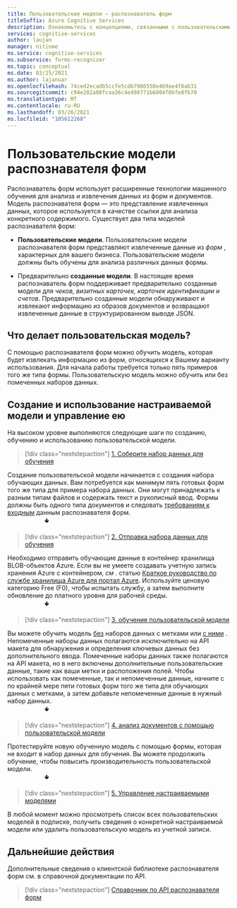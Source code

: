 ```yaml
---
title: Пользовательские модели — распознаватель форм
titleSuffix: Azure Cognitive Services
description: Ознакомьтесь с концепциями, связанными с пользовательскими моделями API распознавателя — использование и ограничения.
services: cognitive-services
author: laujan
manager: nitinme
ms.service: cognitive-services
ms.subservice: forms-recognizer
ms.topic: conceptual
ms.date: 03/25/2021
ms.author: lajanuar
ms.openlocfilehash: 74ced2ecadb5ccfe5cdb7966550e469ae4f8ab31
ms.sourcegitcommit: c94e282a08fcaa36c4e498771b6004f0bfe8fb70
ms.translationtype: MT
ms.contentlocale: ru-RU
ms.lasthandoff: 03/26/2021
ms.locfileid: "105612268"
---
```

# <a name="form-recognizer-custom-models"></a>Пользовательские модели распознавателя форм

Распознаватель форм использует расширенные технологии машинного обучения для анализа и извлечения данных из форм и документов. Модель распознавателя форм — это представление извлеченных данных, которое используется в качестве ссылки для анализа конкретного содержимого. Существует два типа моделей распознавателя форм:

* **Пользовательские модели**. Пользовательские модели распознавателя форм представляют извлеченные данные из _форм_ , характерных для вашего бизнеса. Пользовательские модели должны быть обучены для анализа различных данных формы.

* Предварительно **созданные модели**. В настоящее время распознаватель форм поддерживает предварительно созданные модели для _чеков, визитных карточек, карточек идентификации_ и _счетов_. Предварительно созданные модели обнаруживают и извлекают информацию из образов документов и возвращают извлеченные данные в структурированном выводе JSON.

## <a name="what-does-a-custom-model-do"></a>Что делает пользовательская модель?

С помощью распознавателя форм можно обучить модель, которая будет извлекать информацию из форм, относящихся к Вашему варианту использования. Для начала работы требуется только пять примеров того же типа формы. Пользовательскую модель можно обучить или без помеченных наборов данных.

## <a name="create-use-and-manage-your-custom-model"></a>Создание и использование настраиваемой модели и управление ею

На высоком уровне выполняются следующие шаги по созданию, обучению и использованию пользовательской модели.

> [!div class="nextstepaction"]
> [1. Соберите набор данных для обучения](build-training-data-set.md#custom-model-input-requirements)

Создание пользовательской модели начинается с создания набора обучающих данных. Вам потребуется как минимум пять готовых форм того же типа для примера набора данных. Они могут принадлежать к разным типам файлов и содержать текст и рукописный ввод. Формы должны быть одного типа документов и следовать [требованиям к входным](build-training-data-set.md#custom-model-input-requirements) данным распознавателя форм.  
&emsp;&emsp;&emsp;&emsp;&emsp;&emsp;&#129155;

> [!div class="nextstepaction"]
> [2. Отправка набора данных для обучения](build-training-data-set.md#upload-your-training-data)

Необходимо отправить обучающие данные в контейнер хранилища BLOB-объектов Azure. Если вы не умеете создавать учетную запись хранения Azure с контейнером, *см* . статью [Краткое руководство по службе хранилища Azure для портал Azure](../../storage/blobs/storage-quickstart-blobs-portal.md). Используйте ценовую категорию Free (F0), чтобы испытать службу, а затем выполните обновление до платного уровня для рабочей среды.  
&emsp;&emsp;&emsp;&emsp;&emsp;&emsp;&#129155;
> [!div class="nextstepaction"]
> [3. обучение пользовательской модели](quickstarts/client-library.md#train-a-custom-model)

Вы можете обучить модель [без](quickstarts/client-library.md#train-a-model-without-labels) наборов данных с метками или [с ними](quickstarts/client-library.md#train-a-model-with-labels) . Непомеченные наборы данных полагаются исключительно на API макета для обнаружения и определения ключевых данных без дополнительного ввода. Помеченные наборы данных также полагаются на API макета, но в него включены дополнительные пользовательские данные, такие как ваши метки и расположения полей. Чтобы использовать как помеченные, так и непомеченные данные, начните с по крайней мере пяти готовых форм того же типа для обучающих данных с метками, а затем добавьте непомеченные данные в нужный набор данных.  
&emsp;&emsp;&emsp;&emsp;&emsp;&emsp;&#129155;  

>[!div class="nextstepaction"]
> [4. анализ документов с помощью пользовательской модели](quickstarts/client-library.md#analyze-forms-with-a-custom-model)

Протестируйте новую обученную модель с помощью формы, которая не входит в набор данных для обучения. Вы можете продолжить обучение, чтобы повысить производительность пользовательской модели.  
&emsp;&emsp;&emsp;&emsp;&emsp;&emsp;&#129155;

> [!div class="nextstepaction"]
> [5. Управление настраиваемыми моделями](quickstarts/client-library.md#manage-custom-models)

В любой момент можно просмотреть список всех пользовательских моделей в подписке, получить сведения о конкретной настраиваемой модели или удалить пользовательскую модель из учетной записи.

## <a name="next-steps"></a>Дальнейшие действия

Дополнительные сведения о клиентской библиотеке распознавателя форм см. в справочной документации по API.
> [!div class="nextstepaction"]
> [Справочник по API распознавателя форм](https://westcentralus.dev.cognitive.microsoft.com/docs/services/form-recognizer-api-v2-1-preview-3/operations/5ed8c9843c2794cbb1a96291)
>
